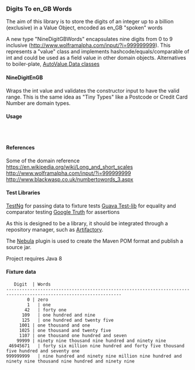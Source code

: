 ### Digits To en_GB Words

The aim of this library is to store the digits of an integer up to a billion (exclusive) in a Value Object, encoded as en_GB "spoken" words

A new type "NineDigitGBWords" encapsulates nine digits from 0 to 9 inclusive (http://www.wolframalpha.com/input/?i=999999999).
This represents a "value" class and implements hashcode/equals/comparable of int and could be used as a field value in other domain objects.
Alternatives to boiler-plate, [AutoValue](https://github.com/google/auto/tree/master/value),[Data classes](https://kotlinlang.org/docs/reference/data-classes.html)
 
#### NineDigitEnGB

Wraps the int value and validates the constructor input to have the valid range.
This is the same idea as "Tiny Types" like a Postcode or Credit Card Number are domain types.

#### Usage

``` java
 
 
```

#### References
Some of the domain reference
https://en.wikipedia.org/wiki/Long_and_short_scales
http://www.wolframalpha.com/input/?i=999999999
http://www.blackwasp.co.uk/numbertowords_3.aspx

#### Test Libraries

[TestNg](http://testng.org/doc/index.html) for passing data to fixture tests
[Guava Test-lib](https://github.com/google/guava/tree/master/guava-testlib) for equality and comparator testing
[Google Truth](https://google.github.io/truth/) for assertions

As this is designed to be a library, it should be integrated through a repository manager, such as [Artifactory](https://www.jfrog.com/artifactory/).

The [Nebula](https://github.com/nebula-plugins) plugin is used to create the Maven POM format and publish a source jar.

Project requires Java 8

#### Fixture data

```
   Digit  | Words
------------------------------------------------------------------------------------------------------------------
        0 |	zero
        1	| one
       42	| forty one
      109	| one hundred and nine
      125	| one hundred and twenty five
     1001 | one thousand and one
     1025 | one thousand and twenty five
     1107 | one thousand one hundred and seven
    99999 | ninety nine thousand nine hundred and ninety nine
 46945671	| forty six million nine hundred and forty five thousand five hundred and seventy one
999999999	| nine hundred and ninety nine million nine hundred and ninety nine thousand nine hundred and ninety nine
```
